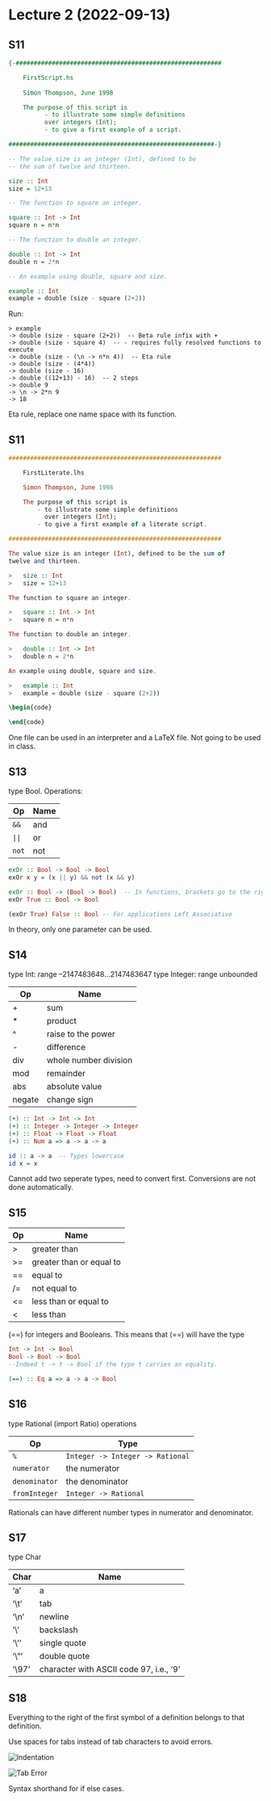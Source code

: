 # Lecture 2 (2022-09-13)

## S11

```Haskell
{-######################################################### 

	FirstScript.hs 
	
	Simon Thompson, June 1998 

	The purpose of this script is 
          - to illustrate some simple definitions 
		  over integers (Int); 
          - to give a first example of a script.

#########################################################-} 

-- The value size is an integer (Int), defined to be 
-- the sum of twelve and thirteen. 

size :: Int 
size = 12+13 

-- The function to square an integer. 

square :: Int -> Int 
square n = n*n 

-- The function to double an integer. 

double :: Int -> Int 
double n = 2*n 

-- An example using double, square and size. 

example :: Int 
example = double (size - square (2+2)) 
```

Run:
```
> example
-> double (size - square (2+2))  -- Beta rule infix with +
-> double (size - square 4)  -- - requires fully resolved functions to execute
-> double (size - (\n -> n*n 4))  -- Eta rule
-> double (size - (4*4))
-> double (size - 16)
-> double ((12+13) - 16)  -- 2 steps
-> double 9
-> \n -> 2*n 9
-> 18
```
Eta rule, replace one name space with its function.

## S11

```Haskell
########################################################### 

	FirstLiterate.lhs 

	Simon Thompson, June 1998 

	The purpose of this script is 
		- to illustrate some simple definitions 
		  over integers (Int); 
		- to give a first example of a literate script.

########################################################### 

The value size is an integer (Int), defined to be the sum of 
twelve and thirteen. 

> 	size :: Int 
> 	size = 12+13 

The function to square an integer. 

>	square :: Int -> Int 
>	square n = n*n 

The function to double an integer. 

>	double :: Int -> Int 
>	double n = 2*n 

An example using double, square and size. 

>	example :: Int 
> 	example = double (size - square (2+2)) 
```

```LaTeX
\begin{code}

\end{code}
```

One file can be used in an interpreter and a LaTeX file. Not going to be used in class.

## S13

type Bool. Operations: 

| Op | Name |
| --- | --- |
| `&&` | and |
| `\|\|` | or |
| `not` | not |

```Haskell
exOr :: Bool -> Bool -> Bool
exOr x y = (x || y) && not (x && y)

exOr :: Bool -> (Bool -> Bool)  -- In functions, brackets go to the right. (Right Associative)
exOr True :: Bool -> Bool

(exOr True) False :: Bool -- For applications Left Associative
```

In theory, only one parameter can be used. 

## S14

type Int: range –2147483648…2147483647
type Integer: range unbounded

| Op | Name |
| --- | --- |
| + | sum |
| * | product|
| ^ | raise to the power |
| - | difference |
| div | whole number division |
| mod | remainder |
| abs | absolute value |
| negate | change sign |

```Haskell
(+) :: Int -> Int -> Int
(+) :: Integer -> Integer -> Integer
(+) :: Float -> Float -> Float
(+) :: Num a => a -> a -> a

id :: a -> a  -- Types lowercase
id x = x
```

Cannot add two seperate types, need to convert first. Conversions are not done automatically.

## S15

| Op | Name |
| --- | --- |
| > | greater than |
| >= | greater than or equal to |
| == | equal to |
| /= | not equal to |
| <= | less than or equal to |
| < | less than |

(==) for integers and Booleans. This means that (==) will have the type
```Haskell
Int -> Int -> Bool
Bool -> Bool -> Bool
--Indeed t -> t -> Bool if the type t carries an equality.

(==) :: Eq a => a -> a -> Bool
```

## S16
type Rational (import Ratio)
operations 

| Op | Type |
| --- | --- |
| `%` | `Integer -> Integer -> Rational` |
| `numerator` | the numerator |
| `denominator` | the denominator |
| `fromInteger` | `Integer -> Rational` |


Rationals can have different number types in numerator and denominator. 

## S17

type Char

| Char | Name |
| --- | --- |
| ‘a’ | a |
| ‘\t’ | tab |
| ‘\n’ | newline |
| ‘\\’ | backslash |
| ‘\’’ | single quote |
| ‘\”’ | double quote |
| ‘\97’ | character with ASCII code 97, i.e., ‘9’ |


## S18
Everything to the right of the first symbol of a definition belongs to that definition.

Use spaces for tabs instead of tab characters to avoid errors.

![Indentation](https://media.discordapp.net/attachments/1017940111113076848/1019347184791081041/unknown.png)

![Tab Error](https://media.discordapp.net/attachments/1017940111113076848/1019288868727554118/image.png)

Syntax shorthand for if else cases.


